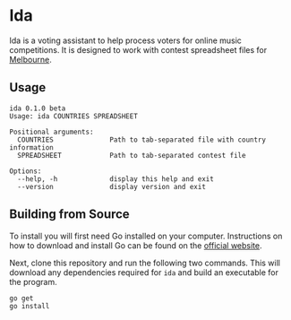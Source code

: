 # Ida

Ida is a voting assistant to help process voters for online music competitions. It is designed to work with contest spreadsheet files for [Melbourne](https://github.com/iune-melbourne/melbourne-archive).

## Usage

```
ida 0.1.0 beta
Usage: ida COUNTRIES SPREADSHEET

Positional arguments:
  COUNTRIES              Path to tab-separated file with country information
  SPREADSHEET            Path to tab-separated contest file

Options:
  --help, -h             display this help and exit
  --version              display version and exit
```

## Building from Source

To install you will first need Go installed on your computer. Instructions on how to download and install Go can be found on the [official website](https://golang.org/dl/).

Next, clone this repository and run the following two commands. This will download any dependencies required for `ida` and build an executable for the program.

```
go get
go install
```